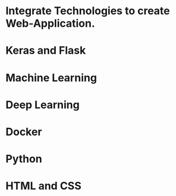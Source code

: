 # Integrate Technologies to create Web-Application.

# Keras and Flask
# Machine Learning
# Deep Learning
# Docker
# Python
# HTML and CSS



